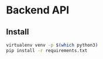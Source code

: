# Backend API
## Install
```bash
virtualenv venv -p $(which python3)
pip install -r requirements.txt
```
